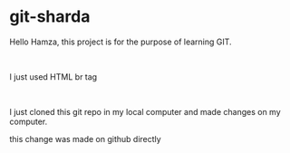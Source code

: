 # git-sharda

Hello Hamza, this project is for the purpose of learning GIT.

<br>

I just used HTML br tag

<br>

I just cloned this git repo in my local computer and made changes on my computer.

this change was made on github directly
